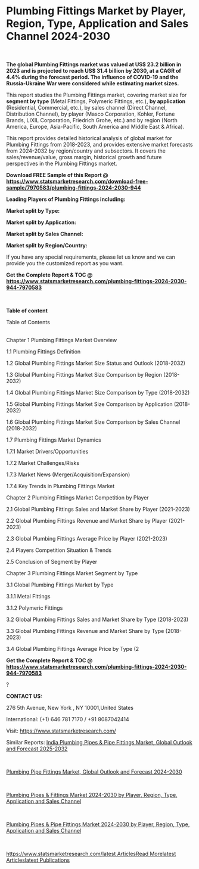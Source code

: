 <h1>Plumbing Fittings Market by Player, Region, Type, Application and Sales Channel 2024-2030</h1><br/><p><strong>The global Plumbing Fittings market was valued at US$ 23.2 billion in 2023 and is projected to reach US$ 31.4 billion by 2030, at a <strong>CAGR</strong> of 4.4% during the forecast period. The influence of COVID-19 and the Russia-Ukraine War were considered while estimating market sizes.</strong></p>
 
 
 
 <p>This report studies the Plumbing Fittings market, covering market size for <strong>segment by type</strong> (Metal Fittings, Polymeric Fittings, etc.), <strong>by application</strong> (Residential, Commercial, etc.), by sales channel (Direct Channel, Distribution Channel), by player (Masco Corporation, Kohler, Fortune Brands, LIXIL Corporation, Friedrich Grohe, etc.) and by region (North America, Europe, Asia-Pacific, South America and Middle East & Africa).</p>
 
 
 
 <p>This report provides detailed historical analysis of global market for Plumbing Fittings from 2018-2023, and provides extensive market forecasts from 2024-2032 by region/country and subsectors. It covers the sales/revenue/value, gross margin, historical growth and future perspectives in the Plumbing Fittings market.</p>
 
 
 
 <p><strong>Download FREE Sample of this Report @ <a href="https://www.statsmarketresearch.com/download-free-sample/7970583/plumbing-fittings-2024-2030-944">https://www.statsmarketresearch.com/download-free-sample/7970583/plumbing-fittings-2024-2030-944</a></strong></p>
 
 
 
 <p><strong>Leading Players of Plumbing Fittings including:</strong></p>
 
 
 
 <p><strong>Market split by Type:</strong></p>
 
 
 
 <p><strong>Market split <strong>by Application</strong>:</strong></p>
 
 
 
 <p><strong>Market split by Sales Channel:</strong></p>
 
 
 
 <p><strong>Market split by Region/Country:</strong></p>
 
 
 
 <p>If you have any special requirements, please let us know and we can provide you the customized report as you want.</p>
 
 
 
 <div><b>Get the Complete Report & TOC @ <a href="https://www.statsmarketresearch.com/plumbing-fittings-2024-2030-944-7970583">https://www.statsmarketresearch.com/plumbing-fittings-2024-2030-944-7970583</a></b></div>
 
 
 
 <p><br />
 
 <b>Table of content</b></p>
 
 
 
 <p>Table of Contents<br />
 
 <br />
 
 Chapter 1 Plumbing Fittings Market Overview<br />
 
 1.1 Plumbing Fittings Definition<br />
 
 1.2 Global Plumbing Fittings Market Size Status and Outlook (2018-2032)<br />
 
 1.3 Global Plumbing Fittings Market Size Comparison by Region (2018-2032)<br />
 
 1.4 Global Plumbing Fittings Market Size Comparison by Type (2018-2032)<br />
 
 1.5 Global Plumbing Fittings Market Size Comparison by Application (2018-2032)<br />
 
 1.6 Global Plumbing Fittings Market Size Comparison by Sales Channel (2018-2032)<br />
 
 1.7 Plumbing Fittings Market Dynamics<br />
 
 1.7.1 Market Drivers/Opportunities<br />
 
 1.7.2 Market Challenges/Risks<br />
 
 1.7.3 Market News (Merger/Acquisition/Expansion)<br />
 
 1.7.4 Key Trends in Plumbing Fittings Market<br />
 
 Chapter 2 Plumbing Fittings Market Competition by Player<br />
 
 2.1 Global Plumbing Fittings Sales and Market Share by Player (2021-2023)<br />
 
 2.2 Global Plumbing Fittings Revenue and Market Share by Player (2021-2023)<br />
 
 2.3 Global Plumbing Fittings Average Price by Player (2021-2023)<br />
 
 2.4 Players Competition Situation & Trends<br />
 
 2.5 Conclusion of Segment by Player<br />
 
 Chapter 3 Plumbing Fittings Market Segment by Type<br />
 
 3.1 Global Plumbing Fittings Market by Type<br />
 
 3.1.1 Metal Fittings<br />
 
 3.1.2 Polymeric Fittings<br />
 
 3.2 Global Plumbing Fittings Sales and Market Share by Type (2018-2023)<br />
 
 3.3 Global Plumbing Fittings Revenue and Market Share by Type (2018-2023)<br />
 
 3.4 Global Plumbing Fittings Average Price by Type (2</p>
 
 
 
 <div><b>Get the Complete Report & TOC @ <a href="https://www.statsmarketresearch.com/plumbing-fittings-2024-2030-944-7970583">https://www.statsmarketresearch.com/plumbing-fittings-2024-2030-944-7970583</a></b></div>
 
 
 
 <p>? </p>
 
 
 
 <p><b>CONTACT US:</b><br />
 
 276 5th Avenue, New York , NY 10001,United States<br />
 
 International: (+1) 646 781 7170 / +91 8087042414<br />
 
 Visit: <a href="https://www.statsmarketresearch.com/">https://www.statsmarketresearch.com/</a><br />
 
 Similar Reports: <a href="https://www.statsmarketresearch.com/plumbing-fittings-2024-2030-944-7970583">India Plumbing Pipes & Pipe Fittings Market, Global Outlook and Forecast 2025-2032</a><br />
 
 <br />
 
 <a href="https://www.statsmarketresearch.com/plumbing-fittings-2024-2030-944-7970583">Plumbing Pipe Fittings Market, Global Outlook and Forecast 2024-2030</a><br />
 
 <br />
 
 <a href="https://www.statsmarketresearch.com/plumbing-fittings-2024-2030-944-7970583">Plumbing Pipes & Fittings Market 2024-2030 by Player, Region, Type, Application and Sales Channel</a><br />
 
 <br />
 
 <a href="https://www.statsmarketresearch.com/plumbing-fittings-2024-2030-944-7970583">Plumbing Pipes & Pipe Fittings Market 2024-2030 by Player, Region, Type, Application and Sales Channel</a><br />
 
 <br />
 
 <a href="https://gyeongbokgung.com">https://www.statsmarketresearch.com/</a><a href="https://hallyeomaritime.com">latest Articles</a><a href="https://jingwansa.com">Read More</a><a href="https://nguoiviet.jp/">latest Articles</a><a href="https://www.intelmarketresearch.com/">latest Publications</a></p>